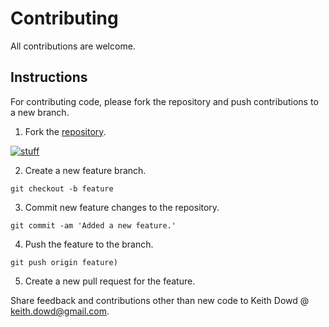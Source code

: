 
# Contributing

All contributions are welcome.

## Instructions

For contributing code, please fork the repository and push contributions to a new branch.

1. Fork the [repository](https://github.com/keithdowd/kaomoji).

[![stuff](https://img.shields.io/github/forks/keithdowd/kaomoji?style=for-the-badge)](https://github.com/keithdowd/kaomoji)

2. Create a new feature branch.

```console
git checkout -b feature
```

3. Commit new feature changes to the repository.

```console
git commit -am 'Added a new feature.'
```

4. Push the feature to the branch.

```console
git push origin feature)
```

5. Create a new pull request for the feature.

Share feedback and contributions other than new code to Keith Dowd @ <keith.dowd@gmail.com>.
